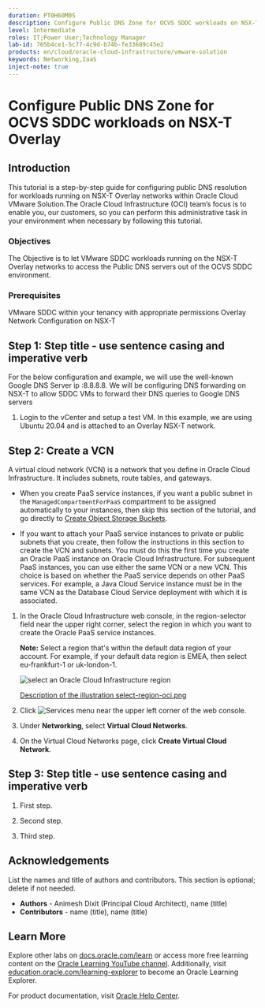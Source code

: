 ```yaml
---
duration: PT0H60M0S
description: Configure Public DNS Zone for OCVS SDDC workloads on NSX-T Overlay
level: Intermediate
roles: IT;Power User;Technology Manager
lab-id: 765b4ce1-5c77-4c9d-b74b-fe33689c45e2
products: en/cloud/oracle-cloud-infrastructure/vmware-solution
keywords: Networking,IaaS
inject-note: true
---
```

# Configure Public DNS Zone for OCVS SDDC workloads on NSX-T Overlay

## Introduction

This tutorial is a step-by-step guide for configuring public DNS resolution for workloads running on NSX-T Overlay networks within Oracle Cloud VMware Solution.The Oracle Cloud Infrastructure (OCI) team’s focus is to enable you, our customers, so you can perform this administrative task in your environment when necessary by following this tutorial.

### Objectives

The Objective is to let VMware SDDC workloads running on the NSX-T Overlay networks to access the Public DNS servers out of the OCVS SDDC environment.

### Prerequisites

VMware SDDC within your tenancy with appropriate permissions
Overlay Network Configuration on NSX-T

## Step 1: Step title - use sentence casing and imperative verb

For the below configuration and example, we will use the well-known Google DNS Server ip :8.8.8.8.
We will be configuring DNS forwarding on NSX-T to allow SDDC VMs to forward their DNS queries to Google DNS servers

1.	Login to the vCenter and setup a test VM. In this example, we are using Ubuntu 20.04 and is attached to an Overlay NSX-T network. 


## Step 2: Create a VCN

A virtual cloud network (VCN) is a network that you define in Oracle Cloud Infrastructure. It includes subnets, route tables, and gateways.

* When you create PaaS service instances, if you want a public subnet in the `ManagedCompartmentForPaaS` compartment to be assigned automatically to your instances, then skip this section of the tutorial, and go directly to [Create Object Storage Buckets](https://docs.oracle.com/en/cloud/paas/java-cloud/tutorial-infrastructure-prerequisites/#section_4).

* If you want to attach your PaaS service instances to private or public subnets that you create, then follow the instructions in this section to create the VCN and subnets. You must do this the first time you create an Oracle PaaS instance on Oracle Cloud Infrastructure. For subsequent PaaS instances, you can use either the same VCN or a new VCN. This choice is based on whether the PaaS service depends on other PaaS services. For example, a Java Cloud Service instance must be in the same VCN as the Database Cloud Service deployment with which it is associated.

1. In the Oracle Cloud Infrastructure web console, in the region-selector field near the upper right corner, select the region in which you want to create the Oracle PaaS service instances.

   **Note:** Select a region that's within the default data region of your account. For example, if your default data region is EMEA, then select eu-frankfurt-1 or uk-london-1.
   
   ![](images/select-region-oci.png "select an Oracle Cloud Infrastructure region") <!-- Sample standalone image -->
   
   [Description of the illustration select-region-oci.png](files/select-region-oci.txt) <!-- Sample link to non-image asset -->
   
1. Click ![](images/dashboard_menu.png "Services menu") near the upper left corner of the web console. <!-- Sample inline image -->

1. Under **Networking**, select **Virtual Cloud Networks**.

1. On the Virtual Cloud Networks page, click **Create Virtual Cloud Network**.

## Step 3: Step title - use sentence casing and imperative verb

1. First step.

1. Second step.

1. Third step.

## Acknowledgements

List the names and title of authors and contributors. This section is optional; delete if not needed.

- **Authors** - Animesh Dixit (Principal Cloud Architect), name (title)
- **Contributors** - name (title), name (title)

## Learn More

Explore other labs on [docs.oracle.com/learn](https://docs.oracle.com/learn) or access more free learning content on the [Oracle Learning YouTube channel](https://www.youtube.com/user/OracleLearning). Additionally, visit [education.oracle.com/learning-explorer](https://education.oracle.com/learning-explorer) to become an Oracle Learning Explorer.

For product documentation, visit [Oracle Help Center](https://docs.oracle.com).


